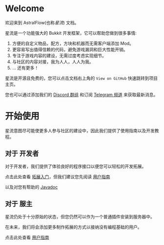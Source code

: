 # Welcome

欢迎来到 AstralFlow(也称*星流*) 文档。

星流是一个功能强大的 Bukkit 开发框架，它可以帮助您做到很多事情:

1. 方便的自定义物品，配方，方块和机器而无需客户端添加 Mod。
2. 更容易写出值得信赖的代码，避免游戏漏洞和巨大性能开销。
3. 专注于游戏内容的建设，无需过度考虑实现细节。
4. 与社区的内容对接，我为人人，人人为我。
5. ... 还有更多！

星流是开源且免费的，您可以点击文档右上角的 `View on GitHub` 快速跳转到项目主页。

您也可以通过添加我们的 [Discord 群组](https://discord.com/invite/fSkxjB4z6A) 和订阅 [Telegram 频道](https://t.me/AstralFlows) 来获取最新消息。

# 开始使用

星流意图尽可能使更多人参与社区的建设中，因此我们提供了使用指南以及开发教程。

## 对于 开发者

对于开发者，我们提供了体验良好的程序接口以便您可以轻松的开发拓展。

点击此处查看 [拓展入门](./getting_started/README.md)，但我们建议您先阅读 [用户指南](./user_guide/README.md)

以及对您有帮助的 [Javadoc](https://flow.bukkit.rip/javadoc/)

## 对于 服主

星流仍处于十分原始的状态，但您仍然可以作为一个普通插件安装到服务器中。

在未来，我们将会添加更多制作拓展的方式以接纳没有编程基础的用户。

点击此处查看 [用户指南](./user_guide/README.md)